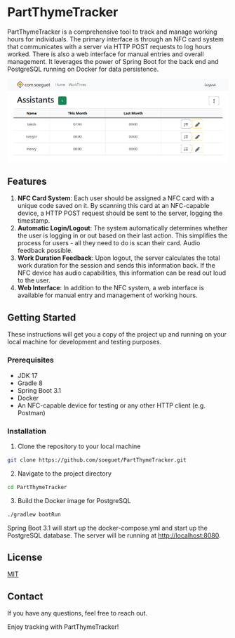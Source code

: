 # PartThymeTracker

PartThymeTracker is a comprehensive tool to track and manage working hours for individuals. The primary interface is through an NFC card system that communicates with a server via HTTP POST requests to log hours worked. There is also a web interface for manual entries and overall management. It leverages the power of Spring Boot for the back end and PostgreSQL running on Docker for data persistence.

![img.png](img.png)

## Features
1. **NFC Card System**: Each user should be assigned a NFC card with a unique code saved on it. By scanning this card at an NFC-capable device, a HTTP POST request should be sent to the server, logging the timestamp.
2. **Automatic Login/Logout**: The system automatically determines whether the user is logging in or out based on their last action. This simplifies the process for users - all they need to do is scan their card. Audio feedback possible.
3. **Work Duration Feedback**: Upon logout, the server calculates the total work duration for the session and sends this information back. If the NFC device has audio capabilities, this information can be read out loud to the user.
4. **Web Interface**: In addition to the NFC system, a web interface is available for manual entry and management of working hours.

## Getting Started

These instructions will get you a copy of the project up and running on your local machine for development and testing purposes.

### Prerequisites

- JDK 17
- Gradle 8
- Spring Boot 3.1
- Docker
- An NFC-capable device for testing or any other HTTP client (e.g. Postman)

### Installation

1. Clone the repository to your local machine
```bash
git clone https://github.com/soeguet/PartThymeTracker.git
```
2. Navigate to the project directory
```bash
cd PartThymeTracker
```
3. Build the Docker image for PostgreSQL
```bash
./gradlew bootRun
```

Spring Boot 3.1 will start up the docker-compose.yml and start up the PostgreSQL database. The server will be running at [http://localhost:8080](http://localhost:8080).

## License

[MIT](https://choosealicense.com/licenses/mit/)

## Contact

If you have any questions, feel free to reach out.

Enjoy tracking with PartThymeTracker!
